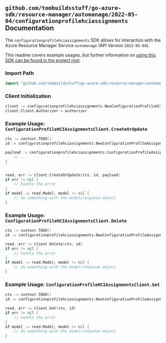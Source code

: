 
## `github.com/tombuildsstuff/go-azure-sdk/resource-manager/automanage/2022-05-04/configurationprofilehciassignments` Documentation

The `configurationprofilehciassignments` SDK allows for interaction with the Azure Resource Manager Service `automanage` (API Version `2022-05-04`).

This readme covers example usages, but further information on [using this SDK can be found in the project root](https://github.com/tombuildsstuff/go-azure-sdk/tree/main/docs).

### Import Path

```go
import "github.com/tombuildsstuff/go-azure-sdk/resource-manager/automanage/2022-05-04/configurationprofilehciassignments"
```


### Client Initialization

```go
client := configurationprofilehciassignments.NewConfigurationProfileHCIAssignmentsClientWithBaseURI("https://management.azure.com")
client.Client.Authorizer = authorizer
```


### Example Usage: `ConfigurationProfileHCIAssignmentsClient.CreateOrUpdate`

```go
ctx := context.TODO()
id := configurationprofilehciassignments.NewConfigurationProfileAssignmentID("12345678-1234-9876-4563-123456789012", "example-resource-group", "clusterValue", "configurationProfileAssignmentValue")

payload := configurationprofilehciassignments.ConfigurationProfileAssignment{
	// ...
}


read, err := client.CreateOrUpdate(ctx, id, payload)
if err != nil {
	// handle the error
}
if model := read.Model; model != nil {
	// do something with the model/response object
}
```


### Example Usage: `ConfigurationProfileHCIAssignmentsClient.Delete`

```go
ctx := context.TODO()
id := configurationprofilehciassignments.NewConfigurationProfileAssignmentID("12345678-1234-9876-4563-123456789012", "example-resource-group", "clusterValue", "configurationProfileAssignmentValue")

read, err := client.Delete(ctx, id)
if err != nil {
	// handle the error
}
if model := read.Model; model != nil {
	// do something with the model/response object
}
```


### Example Usage: `ConfigurationProfileHCIAssignmentsClient.Get`

```go
ctx := context.TODO()
id := configurationprofilehciassignments.NewConfigurationProfileAssignmentID("12345678-1234-9876-4563-123456789012", "example-resource-group", "clusterValue", "configurationProfileAssignmentValue")

read, err := client.Get(ctx, id)
if err != nil {
	// handle the error
}
if model := read.Model; model != nil {
	// do something with the model/response object
}
```
